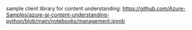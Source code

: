 sample client library for content understanding: https://github.com/Azure-Samples/azure-ai-content-understanding-python/blob/main/notebooks/management.ipynb 
